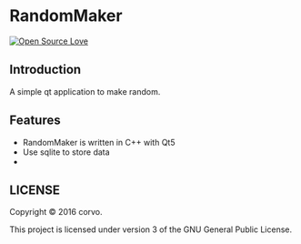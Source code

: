 # RandomMaker

[![Open Source Love](https://badges.frapsoft.com/os/v1/open-source.svg?v=103)](https://github.com/ellerbrock/open-source-badge/)    

## Introduction
A simple qt application to make random.

## Features

* RandomMaker is written in C++ with Qt5
* Use sqlite to store data
* 

## LICENSE

Copyright © 2016 corvo.

This project is licensed under version 3 of the GNU General Public License.
